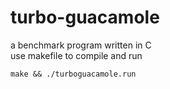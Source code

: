 # turbo-guacamole

a benchmark program written in C<br>
use makefile to compile and run
```shell
make && ./turboguacamole.run
```
